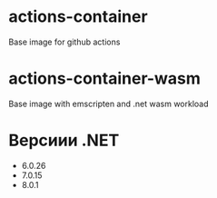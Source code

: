 # actions-container
Base image for github actions

# actions-container-wasm
Base image with emscripten and .net wasm workload

# Версиии .NET

- 6.0.26
- 7.0.15
- 8.0.1
